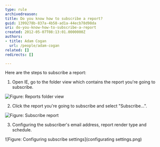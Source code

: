 ```yaml
---
type: rule
archivedreason: 
title: Do you know how to subscribe a report?
guid: 1399278b-837a-4b58-ad1a-44ecb78d98da
uri: do-you-know-how-to-subscribe-a-report
created: 2012-05-07T08:13:01.0000000Z
authors:
- title: Adam Cogan
  url: /people/adam-cogan
related: []
redirects: []

---
```


Here are the steps to subscribe a report:

<!--endintro-->

1. Open IE, go to the folder view which contains the report you're going to subscribe.

![Figure: Reports folder view](reportFolderView.png)

2. Click the report you're going to subscribe and select "Subscribe...".

![Figure: Subscribe report](subscribeReport.png) 

3. Configuring the subscriber's email address, report render type and schedule.

![Figure: Configuring subscribe settings](configurating settings.png) 
